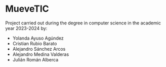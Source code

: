 # MueveTIC
Project carried out during the degree in computer science in the academic year 2023-2024 by: 
- Yolanda Ayuso Agúndez 
- Cristian Rubio Barato 
- Alejandro Sánchez Arcos 
- Alejandro Medina Valderas
- Julián Román Alberca
